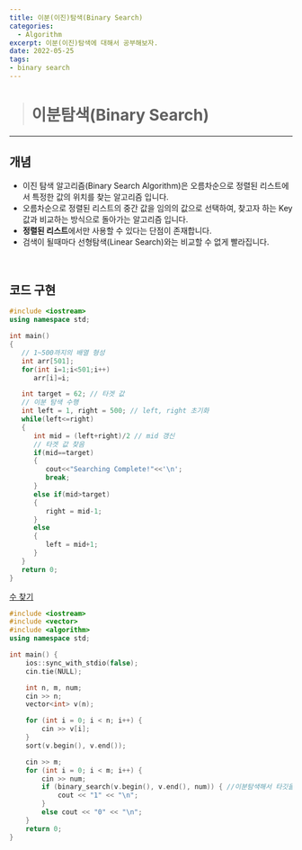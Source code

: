 ```yaml
---
title: 이분(이진)탐색(Binary Search)
categories: 
  - Algorithm
excerpt: 이분(이진)탐색에 대해서 공부해보자.
date: 2022-05-25
tags:
- binary search
---
```




> # 이분탐색(Binary Search)
---

## 개념

- 이진 탐색 알고리즘(Binary Search Algorithm)은 오름차순으로 정렬된 리스트에서 특정한 값의 위치를 찾는 알고리즘 입니다.
- 오름차순으로 정렬된 리스트의 중간 값을 임의의 값으로 선택하여, 찾고자 하는 Key값과 비교하는 방식으로 돌아가는 알고리즘 입니다.
- **정렬된 리스트**에서만 사용할 수 있다는 단점이 존재합니다.
- 검색이 될때마다 선형탐색(Linear Search)와는 비교할 수 없게 빨라집니다.
<br />


## 코드 구현

```c++
#include <iostream>
using namespace std;

int main()
{
   // 1~500까지의 배열 형성
   int arr[501];
   for(int i=1;i<501;i++)
      arr[i]=i;

   int target = 62; // 타겟 값
   // 이분 탐색 수행
   int left = 1, right = 500; // left, right 초기화
   while(left<=right)
   {
      int mid = (left+right)/2 // mid 갱신
      // 타겟 값 찾음
      if(mid==target)
      {
         cout<<"Searching Complete!"<<'\n';
         break;
      }
      else if(mid>target)
      {
         right = mid-1;
      }
      else
      {
         left = mid+1;
      }
   }
   return 0;
}
```

[수 찾기](https://www.acmicpc.net/problem/1920)

```c++
#include <iostream>
#include <vector>
#include <algorithm>
using namespace std;

int main() {
	ios::sync_with_stdio(false);
	cin.tie(NULL);

	int n, m, num;
	cin >> n;
	vector<int> v(n);

	for (int i = 0; i < n; i++) {
		cin >> v[i];
	}
	sort(v.begin(), v.end());

	cin >> m;
	for (int i = 0; i < m; i++) {
		cin >> num;
		if (binary_search(v.begin(), v.end(), num)) { //이분탐색해서 타깃을 찾으면
			cout << "1" << "\n";
		}
		else cout << "0" << "\n";
	}
	return 0;
}
```
